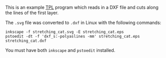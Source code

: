 This is an example [TPL](http://tplang.org/) program which reads in a DXF file
and cuts along the lines of the first layer.

The ``.svg`` file was converted to ``.dxf`` in Linux with the following
commands:

    inkscape -f stretching_cat.svg -E stretching_cat.eps
    pstoedit -dt -f 'dxf_s:-polyaslines -mm' stretching_cat.eps stretching_cat.dxf

You must have both ``inkscape`` and ``pstoedit`` installed.
